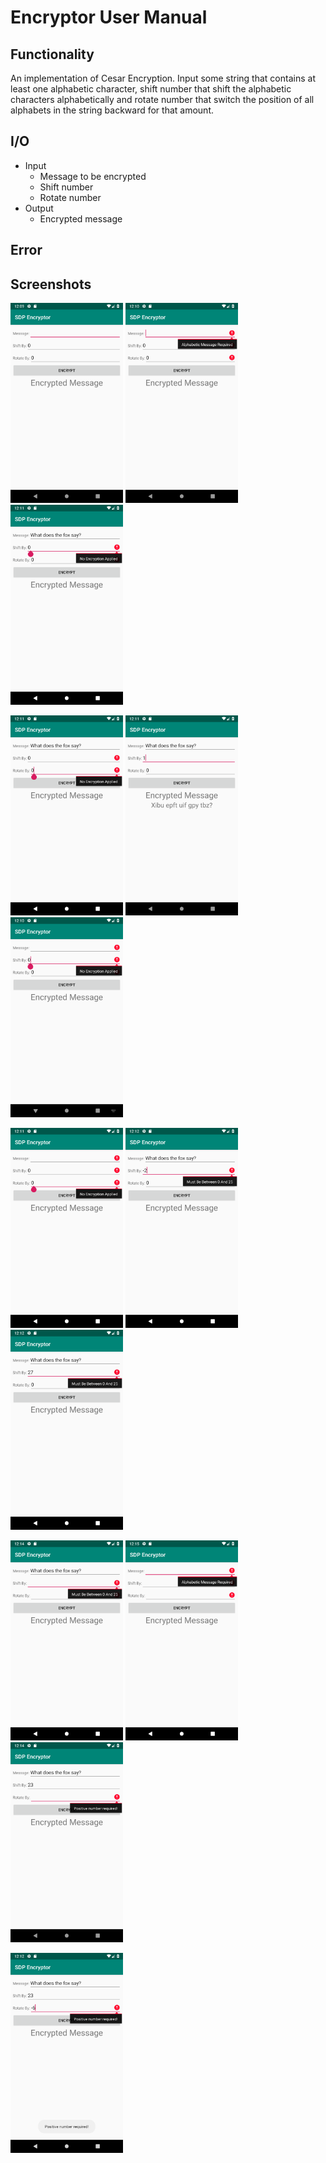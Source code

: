# Encryptor User Manual

## Functionality

An implementation of Cesar Encryption. Input some string that contains at least one alphabetic character, shift number that shift the alphabetic characters alphabetically and rotate number that switch the position of all alphabets in the string backward for that amount.

## I/O

* Input
	* Message to be encrypted
	* Shift number
	* Rotate number
* Output
	* Encrypted message

## Error

## Screenshots

<img src="img/default.png" alt="Default interface" width="180" height="320"> <img src="img/00AMR.png" alt="Alphabetic Message Required" width="180" height="320"> <img src="img/00NEA1.png" alt="No Encryption Applied" width="180" height="320">

<img src="img/00NEA2.png" alt="No Encryption Applied" width="180" height="320"> <img src="img/10.png" alt="No Encryption Applied" width="180" height="320"> <img src="img/empty00NEA1.png" alt="No Encryption Applied" width="180" height="320">

<img src="img/empty00NEA2.png" alt="No Encryption Applied" width="180" height="320"> <img src="img/MBBA-2.png" alt="No Encryption Applied" width="180" height="320"> <img src="img/MBBA27.png" alt="No Encryption Applied" width="180" height="320">

<img src="img/nullnullMBBA.png" alt="No Encryption Applied" width="180" height="320"> <img src="img/nullnullnullAMR.png" alt="No Encryption Applied" width="180" height="320"> <img src="img/nullPNR.png" alt="No Encryption Applied" width="180" height="320">

<img src="img/PNR.png" alt="No Encryption Applied" width="180" height="320">
